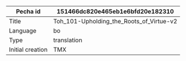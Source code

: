 |Pecha id | 151466dc820e465eb1e6bfd20e182310
| --- | --- 
|Title | Toh_101-Upholding_the_Roots_of_Virtue-v2 
|Language | bo
|Type | translation
|Initial creation | TMX
